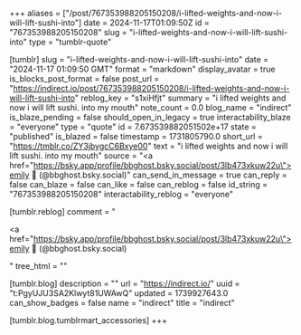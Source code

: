 +++
aliases = ["/post/767353988205150208/i-lifted-weights-and-now-i-will-lift-sushi-into"]
date = 2024-11-17T01:09:50Z
id = "767353988205150208"
slug = "i-lifted-weights-and-now-i-will-lift-sushi-into"
type = "tumblr-quote"

[tumblr]
slug = "i-lifted-weights-and-now-i-will-lift-sushi-into"
date = "2024-11-17 01:09:50 GMT"
format = "markdown"
display_avatar = true
is_blocks_post_format = false
post_url = "https://indirect.io/post/767353988205150208/i-lifted-weights-and-now-i-will-lift-sushi-into"
reblog_key = "s1xiHfjt"
summary = "i lifted weights and now i will lift sushi. into my mouth"
note_count = 0.0
blog_name = "indirect"
is_blaze_pending = false
should_open_in_legacy = true
interactability_blaze = "everyone"
type = "quote"
id = 7.673539882051502e+17
state = "published"
is_blazed = false
timestamp = 1731805790.0
short_url = "https://tmblr.co/ZY3jbygcC6Bxye00"
text = "i lifted weights and now i will lift sushi. into my mouth"
source = "<a href=\"https://bsky.app/profile/bbghost.bsky.social/post/3lb473xkuw22u\">emily 🩷 (@bbghost.bsky.social)</a>"
can_send_in_message = true
can_reply = false
can_blaze = false
can_like = false
can_reblog = false
id_string = "767353988205150208"
interactability_reblog = "everyone"

[tumblr.reblog]
comment = "<p><a href=\"https://bsky.app/profile/bbghost.bsky.social/post/3lb473xkuw22u\">emily 🩷 (@bbghost.bsky.social)</a></p>"
tree_html = ""

[tumblr.blog]
description = ""
url = "https://indirect.io/"
uuid = "t:PgyUJU3SA2Klwyt81UWAwQ"
updated = 1739927643.0
can_show_badges = false
name = "indirect"
title = "indirect"

[tumblr.blog.tumblrmart_accessories]
+++
